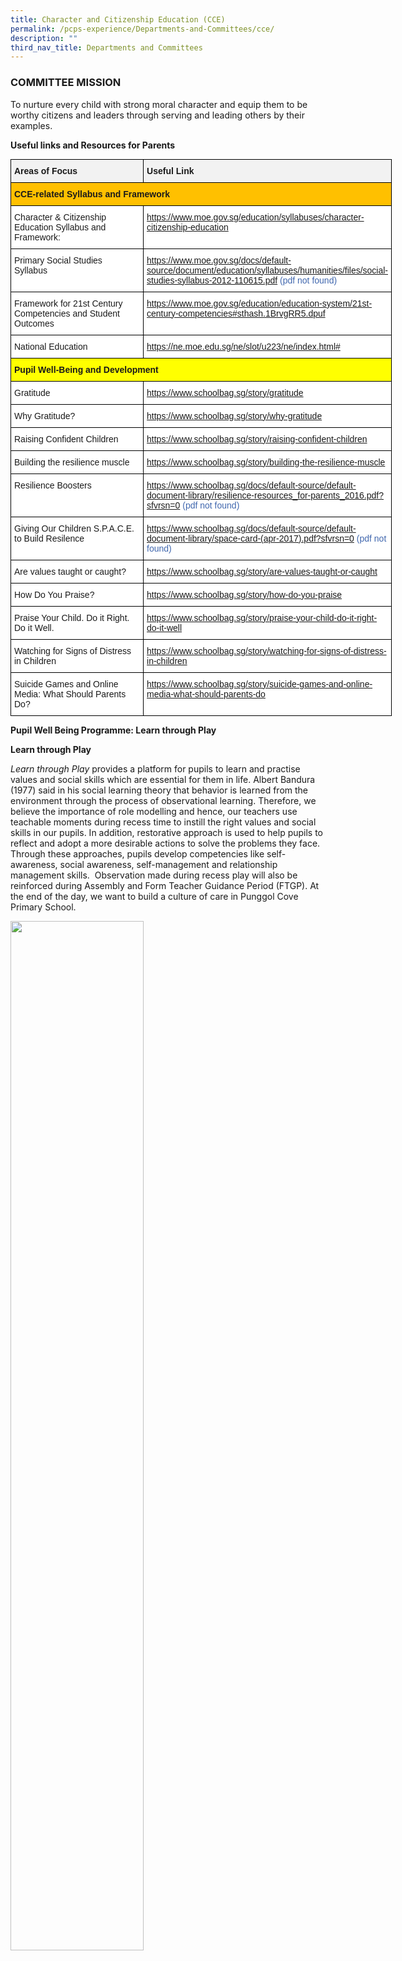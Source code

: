 ```yaml
---
title: Character and Citizenship Education (CCE)
permalink: /pcps-experience/Departments-and-Committees/cce/
description: ""
third_nav_title: Departments and Committees
---
```

### COMMITTEE MISSION

To nurture every child with strong moral character and equip them to be worthy citizens and leaders through serving and leading others by their examples.

  
**Useful links and Resources for Parents**

<style type="text/css">
.tg  {border-collapse:collapse;border-spacing:0;margin:0px auto;}
.tg td{border-color:black;border-style:solid;border-width:1px;font-family:Arial, sans-serif;font-size:14px;
  overflow:hidden;padding:10px 5px;word-break:normal;}
.tg th{border-color:black;border-style:solid;border-width:1px;font-family:Arial, sans-serif;font-size:14px;
  font-weight:normal;overflow:hidden;padding:10px 5px;word-break:normal;}
.tg .tg-q2ro{background-color:#FFC000;font-size:14px;font-weight:bold;text-align:left;vertical-align:top}
.tg .tg-xj1m{background-color:#FFF;font-size:14px;text-align:left;vertical-align:top}
.tg .tg-4tyl{background-color:#F2F2F2;font-size:14px;font-weight:bold;text-align:left;vertical-align:top}
.tg .tg-0zsr{background-color:#FFF;color:#4067AE;font-size:14px;text-align:left;vertical-align:top}
.tg .tg-cpox{background-color:#FF0;font-size:14px;font-weight:bold;text-align:left;vertical-align:top}
</style>
<table class="tg" style="undefined;table-layout: fixed; width: 610px">
<colgroup>
<col style="width: 236px">
<col style="width: 374px">
</colgroup>
<tbody>
  <tr>
    <td class="tg-4tyl">Areas of Focus</td>
    <td class="tg-4tyl">Useful Link</td>
  </tr>
  <tr>
    <td class="tg-q2ro" colspan="2">CCE-related Syllabus and Framework</td>
  </tr>
  <tr>
    <td class="tg-xj1m">Character &amp; Citizenship Education Syllabus and Framework:<br> </td>
    <td class="tg-0zsr"><a href="https://www.moe.gov.sg/education/syllabuses/character-citizenship-education">https://www.moe.gov.sg/education/syllabuses/character-citizenship-education</a></td>
  </tr>
  <tr>
    <td class="tg-xj1m">Primary Social Studies<br>Syllabus</td>
    <td class="tg-0zsr"><a href="https://www.moe.gov.sg/docs/default-source/document/education/syllabuses/humanities/files/social-studies-syllabus-2012-110615.pdf">https://www.moe.gov.sg/docs/default-source/document/education/syllabuses/humanities/files/social-studies-syllabus-2012-110615.pdf</a> (pdf not found)</td>
  </tr>
  <tr>
    <td class="tg-xj1m">Framework for 21st Century Competencies and Student Outcomes</td>
    <td class="tg-0zsr"><a href="https://www.moe.gov.sg/education/education-system/21st-century-competencies#sthash.1BrvgRR5.dpuf">https://www.moe.gov.sg/education/education-system/21st-century-competencies#sthash.1BrvgRR5.dpuf</a></td>
  </tr>
  <tr>
    <td class="tg-xj1m">National Education</td>
    <td class="tg-0zsr"><a href="https://ne.moe.edu.sg/ne/slot/u223/ne/index.html">https://ne.moe.edu.sg/ne/slot/u223/ne/index.html#</a></td>
  </tr>
  <tr>
    <td class="tg-cpox" colspan="2">Pupil Well-Being and Development</td>
  </tr>
  <tr>
    <td class="tg-xj1m">Gratitude</td>
    <td class="tg-0zsr"><a href="https://www.schoolbag.sg/story/gratitude">https://www.schoolbag.sg/story/gratitude</a></td>
  </tr>
  <tr>
    <td class="tg-xj1m">Why Gratitude?</td>
    <td class="tg-0zsr"><a href="https://www.schoolbag.sg/story/why-gratitude">https://www.schoolbag.sg/story/why-gratitude</a></td>
  </tr>
  <tr>
    <td class="tg-xj1m">Raising Confident Children</td>
    <td class="tg-0zsr"><a href="https://www.schoolbag.sg/story/raising-confident-children">https://www.schoolbag.sg/story/raising-confident-children</a></td>
  </tr>
  <tr>
    <td class="tg-xj1m">Building the resilience muscle</td>
    <td class="tg-0zsr"><a href="https://www.schoolbag.sg/story/building-the-resilience-muscle">https://www.schoolbag.sg/story/building-the-resilience-muscle</a></td>
  </tr>
  <tr>
    <td class="tg-xj1m">Resilience Boosters</td>
    <td class="tg-0zsr"><a href="https://www.schoolbag.sg/docs/default-source/default-document-library/resilience-resources_for-parents_2016.pdf?sfvrsn=0">https://www.schoolbag.sg/docs/default-source/default-document-library/resilience-resources_for-parents_2016.pdf?sfvrsn=0</a>  (pdf not found)</td>
  </tr>
  <tr>
    <td class="tg-xj1m">Giving Our Children S.P.A.C.E. to Build Resilence</td>
    <td class="tg-0zsr"><a href="https://www.schoolbag.sg/docs/default-source/default-document-library/space-card-(apr-2017).pdf?sfvrsn=0">https://www.schoolbag.sg/docs/default-source/default-document-library/space-card-(apr-2017).pdf?sfvrsn=0</a> (pdf not found)</td>
  </tr>
  <tr>
    <td class="tg-xj1m">Are values taught or caught?</td>
    <td class="tg-0zsr"><a href="https://www.schoolbag.sg/story/are-values-taught-or-caught">https://www.schoolbag.sg/story/are-values-taught-or-caught</a></td>
  </tr>
  <tr>
    <td class="tg-xj1m">How Do You Praise?</td>
    <td class="tg-0zsr"><a href="https://www.schoolbag.sg/story/how-do-you-praise">https://www.schoolbag.sg/story/how-do-you-praise</a></td>
  </tr>
  <tr>
    <td class="tg-xj1m">Praise Your Child. Do it Right. Do it Well.</td>
    <td class="tg-0zsr"><a href="https://www.schoolbag.sg/story/praise-your-child-do-it-right-do-it-well">https://www.schoolbag.sg/story/praise-your-child-do-it-right-do-it-well</a></td>
  </tr>
  <tr>
    <td class="tg-xj1m">Watching for Signs of Distress in Children</td>
    <td class="tg-0zsr"><a href="https://www.schoolbag.sg/story/watching-for-signs-of-distress-in-children">https://www.schoolbag.sg/story/watching-for-signs-of-distress-in-children</a></td>
  </tr>
  <tr>
    <td class="tg-xj1m">Suicide Games and Online Media: What Should Parents Do?</td>
    <td class="tg-0zsr"><a href="https://www.schoolbag.sg/story/suicide-games-and-online-media-what-should-parents-do">https://www.schoolbag.sg/story/suicide-games-and-online-media-what-should-parents-do</a></td>
  </tr>
</tbody>
</table>

**Pupil Well Being Programme: Learn through Play**

**Learn through Play**

_Learn through Play_ provides a platform for pupils to learn and practise values and social skills which are essential for them in life. Albert Bandura (1977) said in his social learning theory that behavior is learned from the environment through the process of observational learning. Therefore, we believe the importance of role modelling and hence, our teachers use teachable moments during recess time to instill the right values and social skills in our pupils. In addition, restorative approach is used to help pupils to reflect and adopt a more desirable actions to solve the problems they face. Through these approaches, pupils develop competencies like self-awareness, social awareness, self-management and relationship management skills.  Observation made during recess play will also be reinforced during Assembly and Form Teacher Guidance Period (FTGP). At the end of the day, we want to build a culture of care in Punggol Cove Primary School.

<img src="/images/cce1.png" 
     style="width:65%">



**Values in Action Objectives**   
We believe that Values in Action (VIA) programmes are good learning platform that support pupils’ development in the following areas:

1.    Socially responsible citizens who contribute meaningfully to the community, through the learning and application of values, knowledge and skills.
2.    Fosters pupil ownership over how they contribute to the community.
3.    Allow the pupils to reflect on their experience, the values they have put into practice,  and how they can continue to contribute meaningfully


<style type="text/css">
.tg  {border-collapse:collapse;border-spacing:0;margin:0px auto;}
.tg td{border-color:black;border-style:solid;border-width:1px;font-family:Arial, sans-serif;font-size:14px;
  overflow:hidden;padding:10px 5px;word-break:normal;}
.tg th{border-color:black;border-style:solid;border-width:1px;font-family:Arial, sans-serif;font-size:14px;
  font-weight:normal;overflow:hidden;padding:10px 5px;word-break:normal;}
.tg .tg-8xwv{background-color:#F2F2F2;font-size:16px;font-weight:bold;text-align:left;vertical-align:top}
.tg .tg-t1bc{background-color:#EDEDED;font-size:16px;font-weight:bold;text-align:center;vertical-align:top}
.tg .tg-pg7e{background-color:#EDEDED;font-size:16px;font-weight:bold;text-align:left;vertical-align:top}
.tg .tg-7dwp{background-color:#FFF;font-size:16px;font-weight:bold;text-align:left;vertical-align:top}
</style>
<table class="tg" style="undefined;table-layout: fixed; width: 569px">
<colgroup>
<col style="width: 369px">
<col style="width: 200px">
</colgroup>
<tbody>
  <tr>
    <td class="tg-8xwv">Programme</td>
    <td class="tg-pg7e">Domain Focus</td>
  </tr>
  <tr>
    <td class="tg-7dwp">Cleanliness @ PCPS</td>
    <td class="tg-t1bc">Self</td>
  </tr>
  <tr>
    <td class="tg-7dwp">Cleanliness @ Home Project</td>
    <td class="tg-t1bc">Family</td>
  </tr>
  <tr>
    <td class="tg-7dwp">Cleanliness @ Canteen</td>
    <td class="tg-t1bc">School</td>
  </tr>
  <tr>
    <td class="tg-7dwp">Walkathon @ Waterway (Walk For Rice)</td>
    <td class="tg-t1bc">Community</td>
  </tr>
</tbody>
</table>


**Cleanliness @ PCPS**  

Education Minister Ng Chee Meng reiterated the importance of children participating in cleaning activities in school and home as they are good avenues for children to develop their social responsibility.  He mentioned: “Over some period of time, I’m sure our kids will learn to take care of themselves, learn self-reliance and be able to not just do these good things in school, but be able to go out in society (and show) some graciousness.” Indeed, this is what we desire to achieve in our Cleanliness Programmes as well.  Cleanliness @ PCPS is one of the Values in Action programmes introduced in Punggol Cove Primary School. Pupils were taught the reasons why keeping their environment clean is important. In addition, they were given the opportunities to carry out the hand-on activity in the classroom. Many were elated to see themselves accomplished the tasks and was looking forward to doing it again in the near future.

<img src="/images/cce2.png" 
     style="width:65%">


To encourage the pupils to continue with these good habits they have learnt from the school, Cleanliness @ Home project was introduced to inculcate in our pupils the value of responsibility to self and family. In this project, pupils are given a task booklet with the list of chores to do. As Psychologist Albert Bandura mentioned in his self-efficacy theory that when one developed the belief that they have the ability to accomplish certain tasks they will in turn feel more confident about themselves. Hence, by helping out at home, they will become more independent and responsible as a result.

<img src="/images/cce3.png" 
     style="width:65%">


**Kindness Week** Plato once said: “Kindness is more than deeds. It is an attitude, an expression, a look, a touch. It is anything that lifts another person.” Indeed, it is important to teach our pupils the importance and the value of kindness from young. Punggol Cove Primary School believes every pupils can and will be able to demonstrate kindness, care, empathy and mindfulness towards their friends and love ones. Our school has also partner with the Singapore Kindness Movement (SKM) and South East Community Development Council to encourage our pupils to express their kindness to the community through a walk for rice charitable event. Our school managed to walk a total mileage of 235.2 km and raised a total of 1,176 bowls of white rice and 1,176 bowls of brown rice, estimated to benefit around 38 needy families in South East District. This is our way to teach our pupils that even as young as they are, they are capable to make a significant difference in the lives of others. In recognizing the pupils’ effort towards building the culture of care and kindness, we were awarded as the Friend of Singa in 2016.

<img src="/images/cce4.png" 
     style="width:65%">


**NE Commemorative Days** 

Punggol Cove Primary School commemorates four core NE days which have been identified as defining moments in Singapore history.

<style type="text/css">
.tg  {border-collapse:collapse;border-spacing:0;margin:0px auto;}
.tg td{border-color:black;border-style:solid;border-width:1px;font-family:Arial, sans-serif;font-size:14px;
  overflow:hidden;padding:10px 5px;word-break:normal;}
.tg th{border-color:black;border-style:solid;border-width:1px;font-family:Arial, sans-serif;font-size:14px;
  font-weight:normal;overflow:hidden;padding:10px 5px;word-break:normal;}
.tg .tg-8xwv{background-color:#F2F2F2;font-size:16px;font-weight:bold;text-align:left;vertical-align:top}
.tg .tg-5sko{background-color:#FFF;font-size:16px;text-align:left;vertical-align:top}
</style>
<table class="tg" style="undefined;table-layout: fixed; width: 750px">
<colgroup>
<col style="width: 245px">
<col style="width: 286px">
<col style="width: 219px">
</colgroup>
<tbody>
  <tr>
    <td class="tg-8xwv">NE Core Event(s)</td>
    <td class="tg-8xwv">Theme</td>
    <td class="tg-8xwv">Commemoration Date</td>
  </tr>
  <tr>
    <td class="tg-5sko">Total Defence Day</td>
    <td class="tg-5sko">Together We Keep Singapore Strong</td>
    <td class="tg-5sko">15 February</td>
  </tr>
  <tr>
    <td class="tg-5sko">International Friendship Day</td>
    <td class="tg-5sko">Connected Communities</td>
    <td class="tg-5sko">6 April </td>
  </tr>
  <tr>
    <td class="tg-5sko">Racial Harmony Day</td>
    <td class="tg-5sko">The Singapore Connection</td>
    <td class="tg-5sko">21 July </td>
  </tr>
  <tr>
    <td class="tg-5sko">National Day</td>
    <td class="tg-5sko">We Are Singapore</td>
    <td class="tg-5sko">9 August</td>
  </tr>
</tbody>
</table>

<img src="/images/cce5.png" 
     style="width:65%">

### SEXUALITY EDUCATION

<ul class="jekyllcodex_accordion">
  <li>
    <input type="checkbox" id="accordion1">
    <label for="accordion1">Moe Sexuality Education in Schools</label>
    <div>
      <p>1.	Sexuality Education (SEd) in schools is about enabling students to understand the physiological, social and emotional changes they experience as they mature, develop healthy and rewarding relationships including those with members of the opposite sex, and make wise, informed and responsible decisions on sexuality matters. SEd is premised on the importance of the family as the basic unit of society. This means encouraging healthy, heterosexual marriages and stable nuclear family units with extended family support. The teaching and learning of SEd is based on respect for the values and beliefs of the different ethnic and religious communities in Singapore on sexuality issues.</p>
			<p>2.	The goals of Sexuality Education are:<br>(i)	To help students make wise, responsible and informed decisions through the provision of accurate, current and age-appropriate knowledge on human sexuality and the consequences of sexual activity;<br>(ii)	To help students know themselves and build healthy and rewarding relationships through the acquisition of social and emotional skills of self-awareness, management of their thoughts, feelings and behaviours, development of empathy for others, possession of effective communication, problem-solving and decision-making skills; and<br>(iii)	To help students develop a moral compass, respect for themselves and for others as sexual beings, premised on the family as the basic unit of society, through the inculcation of positive                 mainstream values and attitudes about sexuality.</p> 
</div>
	</li>  
	  <li>
    <input type="checkbox" id="accordion2">
    <label for="accordion2">Overview Of Punggol Cove Primary School's Sexuality Education Programme For 2022</label>
    <div>
      <p></p>
    </div>
	</li>  
	  <li>
    <input type="checkbox" id="accordion3">
    <label for="accordion3">At Punggol Cove Primary School, the following Sexuality Education lessons will be taught in 2022</label>
    <div>
      <p></p>
    </div>
	</li>  
	  <li>
    <input type="checkbox" id="accordion4">
    <label for="accordion4">Information for Parents</label>
    <div>
      <p></p>
    </div>
	</li>  
</ul>